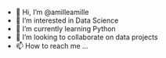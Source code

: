- 👋 Hi, I’m @amilleamille
- 👀 I’m interested in Data Science
- 🌱 I’m currently learning Python
- 💞️ I’m looking to collaborate on data projects
- 📫 How to reach me ...

<!---
amilleamille/amilleamille is a ✨ special ✨ repository because its `README.md` (this file) appears on your GitHub profile.
You can click the Preview link to take a look at your changes.
--->
